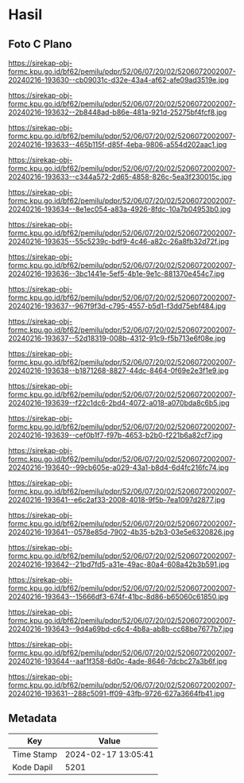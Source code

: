 # Hasil

## Foto C Plano

https://sirekap-obj-formc.kpu.go.id/bf62/pemilu/pdpr/52/06/07/20/02/5206072002007-20240216-193630--cb09031c-d32e-43a4-af62-afe09ad3519e.jpg

https://sirekap-obj-formc.kpu.go.id/bf62/pemilu/pdpr/52/06/07/20/02/5206072002007-20240216-193632--2b8448ad-b86e-481a-921d-25275bf4fcf8.jpg

https://sirekap-obj-formc.kpu.go.id/bf62/pemilu/pdpr/52/06/07/20/02/5206072002007-20240216-193633--465b115f-d85f-4eba-9806-a554d202aac1.jpg

https://sirekap-obj-formc.kpu.go.id/bf62/pemilu/pdpr/52/06/07/20/02/5206072002007-20240216-193633--c344a572-2d65-4858-826c-5ea3f230015c.jpg

https://sirekap-obj-formc.kpu.go.id/bf62/pemilu/pdpr/52/06/07/20/02/5206072002007-20240216-193634--8e1ec054-a83a-4926-8fdc-10a7b04953b0.jpg

https://sirekap-obj-formc.kpu.go.id/bf62/pemilu/pdpr/52/06/07/20/02/5206072002007-20240216-193635--55c5239c-bdf9-4c46-a82c-26a8fb32d72f.jpg

https://sirekap-obj-formc.kpu.go.id/bf62/pemilu/pdpr/52/06/07/20/02/5206072002007-20240216-193636--3bc1441e-5ef5-4b1e-9e1c-881370e454c7.jpg

https://sirekap-obj-formc.kpu.go.id/bf62/pemilu/pdpr/52/06/07/20/02/5206072002007-20240216-193637--967f9f3d-c795-4557-b5d1-f3dd75ebf484.jpg

https://sirekap-obj-formc.kpu.go.id/bf62/pemilu/pdpr/52/06/07/20/02/5206072002007-20240216-193637--52d18319-008b-4312-91c9-f5b713e6f08e.jpg

https://sirekap-obj-formc.kpu.go.id/bf62/pemilu/pdpr/52/06/07/20/02/5206072002007-20240216-193638--b1871268-8827-44dc-8464-0f69e2e3f1e9.jpg

https://sirekap-obj-formc.kpu.go.id/bf62/pemilu/pdpr/52/06/07/20/02/5206072002007-20240216-193639--f22c1dc6-2bd4-4072-a018-a070bda8c6b5.jpg

https://sirekap-obj-formc.kpu.go.id/bf62/pemilu/pdpr/52/06/07/20/02/5206072002007-20240216-193639--cef0b1f7-f97b-4653-b2b0-f221b6a82cf7.jpg

https://sirekap-obj-formc.kpu.go.id/bf62/pemilu/pdpr/52/06/07/20/02/5206072002007-20240216-193640--99cb605e-a029-43a1-b8d4-6d4fc216fc74.jpg

https://sirekap-obj-formc.kpu.go.id/bf62/pemilu/pdpr/52/06/07/20/02/5206072002007-20240216-193641--e6c2af33-2008-4018-9f5b-7ea1097d2877.jpg

https://sirekap-obj-formc.kpu.go.id/bf62/pemilu/pdpr/52/06/07/20/02/5206072002007-20240216-193641--0578e85d-7902-4b35-b2b3-03e5e6320826.jpg

https://sirekap-obj-formc.kpu.go.id/bf62/pemilu/pdpr/52/06/07/20/02/5206072002007-20240216-193642--21bd7fd5-a31e-49ac-80a4-608a42b3b591.jpg

https://sirekap-obj-formc.kpu.go.id/bf62/pemilu/pdpr/52/06/07/20/02/5206072002007-20240216-193643--15666df3-674f-41bc-8d86-b65060c61850.jpg

https://sirekap-obj-formc.kpu.go.id/bf62/pemilu/pdpr/52/06/07/20/02/5206072002007-20240216-193643--9d4a69bd-c6c4-4b8a-ab8b-cc68be7677b7.jpg

https://sirekap-obj-formc.kpu.go.id/bf62/pemilu/pdpr/52/06/07/20/02/5206072002007-20240216-193644--aaf1f358-6d0c-4ade-8646-7dcbc27a3b6f.jpg

https://sirekap-obj-formc.kpu.go.id/bf62/pemilu/pdpr/52/06/07/20/02/5206072002007-20240216-193631--288c5091-ff09-43fb-9726-627a3664fb41.jpg


## Metadata

| Key        | Value               |
| ---------- | ------------------- |
| Time Stamp | 2024-02-17 13:05:41 |
| Kode Dapil | 5201                |



